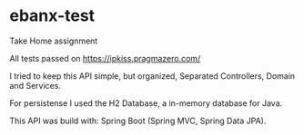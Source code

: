 # ebanx-test
Take Home assignment

All tests passed on https://ipkiss.pragmazero.com/

I tried to keep this API simple, but organized, Separated Controllers, Domain and Services.

For persistense I used the H2 Database, a in-memory database for Java.

This API was build with: Spring Boot (Spring MVC, Spring Data JPA).

